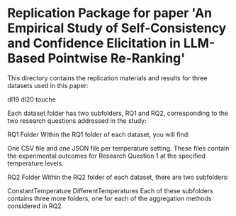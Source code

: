 # Replication Package for paper 'An Empirical Study of Self-Consistency and Confidence Elicitation in LLM-Based Pointwise Re-Ranking'

This directory contains the replication materials and results for three datasets used in this paper:

dl19
dl20
touche

Each dataset folder has two subfolders, RQ1 and RQ2, corresponding to the two research questions addressed in the study:

RQ1 Folder
Within the RQ1 folder of each dataset, you will find:

One CSV file and one JSON file per temperature setting.
These files contain the experimental outcomes for Research Question 1 at the specified temperature levels.

RQ2 Folder
Within the RQ2 folder of each dataset, there are two subfolders:

ConstantTemperature
DifferentTemperatures
Each of these subfolders contains three more folders, one for each of the aggregation methods considered in RQ2.
